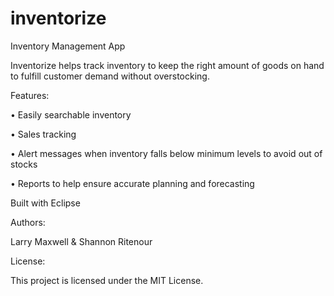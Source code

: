 # inventorize
Inventory Management App

Inventorize helps track inventory to keep the right amount of goods on hand to fulfill customer demand without overstocking.

Features:

•	Easily searchable inventory

•	Sales tracking 

•	Alert messages when inventory falls below minimum levels to avoid out of stocks

•	Reports to help ensure accurate planning and forecasting


Built with Eclipse


Authors: 

Larry Maxwell & Shannon Ritenour


License:

This project is licensed under the MIT License.
